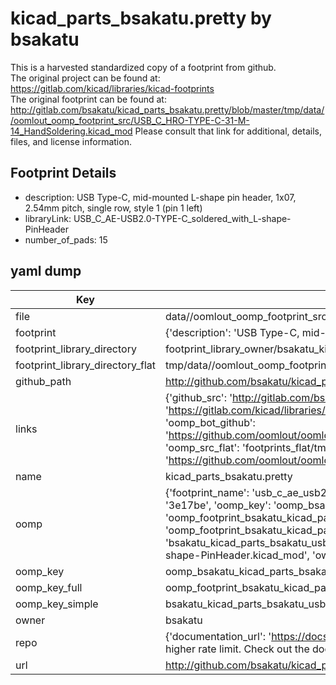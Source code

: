 # kicad_parts_bsakatu.pretty by bsakatu  
This is a harvested standardized copy of a footprint from github.  
The original project can be found at:  
https://gitlab.com/kicad/libraries/kicad-footprints  
The original footprint can be found at:
http://gitlab.com/bsakatu/kicad_parts_bsakatu.pretty/blob/master/tmp/data//oomlout_oomp_footprint_src/USB_C_HRO-TYPE-C-31-M-14_HandSoldering.kicad_mod
Please consult that link for additional, details, files, and license information.  
## Footprint Details
* description: USB Type-C, mid-mounted L-shape pin header, 1x07, 2.54mm pitch, single row, style 1 (pin 1 left)  
* libraryLink: USB_C_AE-USB2.0-TYPE-C_soldered_with_L-shape-PinHeader  
* number_of_pads: 15  
## yaml dump  
| Key | Value |  
| --- | --- |  
| file | data//oomlout_oomp_footprint_src/kicad_parts_bsakatu.pretty/USB_C_AE-USB2.0-TYPE-C_soldered_with_L-shape-PinHeader.kicad_mod |  
| footprint | {'description': 'USB Type-C, mid-mounted L-shape pin header, 1x07, 2.54mm pitch, single row, style 1 (pin 1 left)', 'libraryLink': 'USB_C_AE-USB2.0-TYPE-C_soldered_with_L-shape-PinHeader', 'number_of_pads': 15} |  
| footprint_library_directory | footprint_library_owner/bsakatu_kicad_parts_bsakatu.pretty |  
| footprint_library_directory_flat | tmp/data//oomlout_oomp_footprint_src/footprints_flat/bsakatu_kicad_parts_bsakatu_usb_c_ae_usb2_0_type_c_soldered_with_l_shape_pinheader/working |  
| github_path | http://github.com/bsakatu/kicad_parts_bsakatu.pretty/blob/master/tmp/data//oomlout_oomp_footprint_src/USB_C_AE-USB2.0-TYPE-C_soldered_with_L-shape-PinHeader.kicad_mod |  
| links | {'github_src': 'http://gitlab.com/bsakatu/kicad_parts_bsakatu.pretty/blob/master/tmp/data//oomlout_oomp_footprint_src/USB_C_HRO-TYPE-C-31-M-14_HandSoldering.kicad_mod', 'github_src_repo': 'https://gitlab.com/kicad/libraries/kicad-footprints', 'oomp_bot': 'tmp/data//oomlout_oomp_footprint_src/footprints/bsakatu_kicad_parts_bsakatu_usb_c_ae_usb2_0_type_c_soldered_with_l_shape_pinheader/working', 'oomp_bot_github': 'https://github.com/oomlout/oomlout_oomp_footprint_bot/tree/main/tmp/data//oomlout_oomp_footprint_src/footprints/bsakatu_kicad_parts_bsakatu_usb_c_ae_usb2_0_type_c_soldered_with_l_shape_pinheader/working', 'oomp_src_flat': 'footprints_flat/tmp/data//oomlout_oomp_footprint_src/footprints_flat/bsakatu_kicad_parts_bsakatu_usb_c_ae_usb2_0_type_c_soldered_with_l_shape_pinheader/working', 'oomp_src_flat_github': 'https://github.com/oomlout/oomlout_oomp_footprint_src/tree/main/tmp/data//oomlout_oomp_footprint_src/footprints_flat/bsakatu_kicad_parts_bsakatu_usb_c_ae_usb2_0_type_c_soldered_with_l_shape_pinheader/working'} |  
| name | kicad_parts_bsakatu.pretty |  
| oomp | {'footprint_name': 'usb_c_ae_usb2_0_type_c_soldered_with_l_shape_pinheader', 'library_name': 'kicad_parts_bsakatu', 'md5': '3e17befffe4b460f53b19f64f17e17d3', 'md5_10': '3e17befffe', 'md5_5': '3e17b', 'md5_6': '3e17be', 'oomp_key': 'oomp_bsakatu_kicad_parts_bsakatu_usb_c_ae_usb2_0_type_c_soldered_with_l_shape_pinheader', 'oomp_key_extra': 'oomp_footprint_bsakatu_kicad_parts_bsakatu_usb_c_ae_usb2_0_type_c_soldered_with_l_shape_pinheader', 'oomp_key_full': 'oomp_footprint_bsakatu_kicad_parts_bsakatu_usb_c_ae_usb2_0_type_c_soldered_with_l_shape_pinheader_3e17be', 'oomp_key_simple': 'bsakatu_kicad_parts_bsakatu_usb_c_ae_usb2_0_type_c_soldered_with_l_shape_pinheader', 'original_filename': 'data//oomlout_oomp_footprint_src/kicad_parts_bsakatu.pretty/USB_C_AE-USB2.0-TYPE-C_soldered_with_L-shape-PinHeader.kicad_mod', 'owner_name': 'bsakatu'} |  
| oomp_key | oomp_bsakatu_kicad_parts_bsakatu_usb_c_ae_usb2_0_type_c_soldered_with_l_shape_pinheader |  
| oomp_key_full | oomp_footprint_bsakatu_kicad_parts_bsakatu_usb_c_ae_usb2_0_type_c_soldered_with_l_shape_pinheader |  
| oomp_key_simple | bsakatu_kicad_parts_bsakatu_usb_c_ae_usb2_0_type_c_soldered_with_l_shape_pinheader |  
| owner | bsakatu |  
| repo | {'documentation_url': 'https://docs.github.com/rest/overview/resources-in-the-rest-api#rate-limiting', 'message': "API rate limit exceeded for 84.66.142.224. (But here's the good news: Authenticated requests get a higher rate limit. Check out the documentation for more details.)"} |  
| url | http://github.com/bsakatu/kicad_parts_bsakatu.pretty |  

